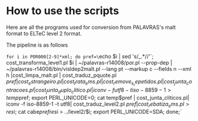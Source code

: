 # How to use the scripts
Here are all the programs used for conversion from PALAVRAS's malt format to ELTeC level 2 format.

The pipeline is as follows

`for i in POR000[2-9]*xml; do pref=\`echo $i | sed 's/_.*//'\`; cost_transforma_level1.pl $i | ~/palavras-r14008/por.pl --prop-dep | ~/palavras-r14008/bin/visldep2malt.pl --lang pt --markup c --fields n --xml h |cost_limpa_malt.pl | cost_traduz_pquote.pl $pref | cost_estrangeiro.pl| cost_trata_ems.pl | cost_remove_s_repetidos.pl | cost_junta_contracoes.pl| cost_junta_duplo_clitico.pl | iconv -f utf8 -t iso-8859-1 > temp$pref; export PERL_UNICODE=0; cat temp$pref | cost_junta_cliticos.pl| iconv -f iso-8859-1 -t utf8| cost_traduz_level2.pl $pref | cost_rebatiza_ems.pl > res$i;  cat cabe$pref res$i > ../level2/$i; export PERL_UNICODE=SDA; done;`
